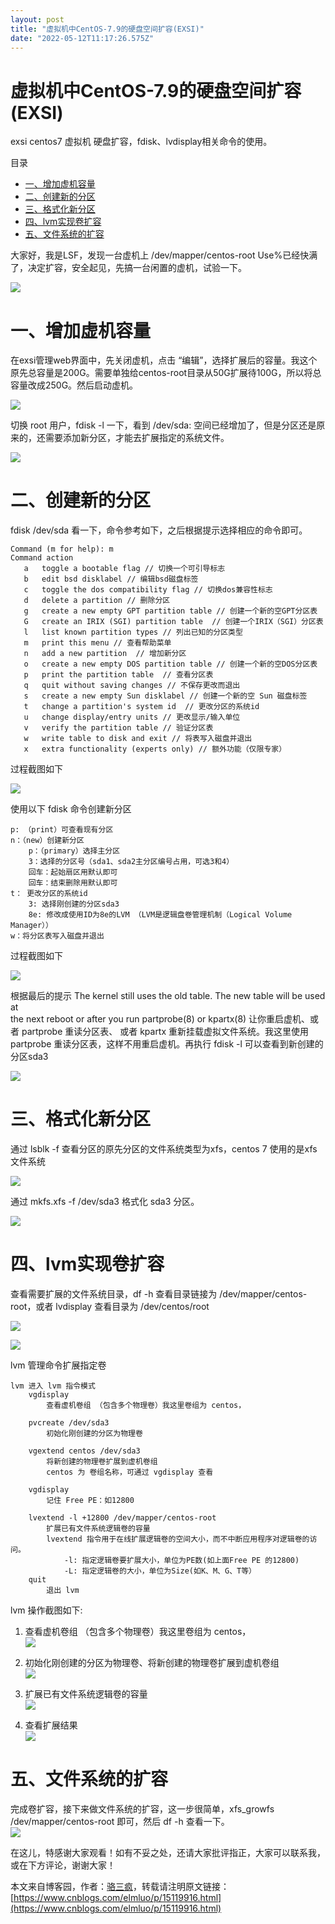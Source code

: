 ```yaml
---
layout: post
title: "虚拟机中CentOS-7.9的硬盘空间扩容(EXSI)"
date: "2022-05-12T11:17:26.575Z"
---
```

虚拟机中CentOS-7.9的硬盘空间扩容(EXSI)
===========================

exsi centos7 虚拟机 硬盘扩容，fdisk、lvdisplay相关命令的使用。

目录

*   [一、增加虚机容量](#一增加虚机容量)
*   [二、创建新的分区](#二创建新的分区)
*   [三、格式化新分区](#三格式化新分区)
*   [四、lvm实现卷扩容](#四lvm实现卷扩容)
*   [五、文件系统的扩容](#五文件系统的扩容)

大家好，我是LSF，发现一台虚机上 /dev/mapper/centos-root Use%已经快满了，决定扩容，安全起见，先搞一台闲置的虚机，试验一下。

![](https://img2022.cnblogs.com/blog/1062988/202205/1062988-20220512110815668-976019511.png)

一、增加虚机容量
========

在exsi管理web界面中，先关闭虚机，点击 “编辑”，选择扩展后的容量。我这个原先总容量是200G。需要单独给centos-root目录从50G扩展待100G，所以将总容量改成250G。然后启动虚机。

![](https://img2022.cnblogs.com/blog/1062988/202205/1062988-20220512110933277-521586778.png)

切换 root 用户，fdisk -l 一下，看到 /dev/sda: 空间已经增加了，但是分区还是原来的，还需要添加新分区，才能去扩展指定的系统文件。

![](https://img2022.cnblogs.com/blog/1062988/202205/1062988-20220512110959748-1842721452.png)

二、创建新的分区
========

fdisk /dev/sda 看一下，命令参考如下，之后根据提示选择相应的命令即可。

    Command (m for help): m
    Command action
       a   toggle a bootable flag // 切换一个可引导标志
       b   edit bsd disklabel // 编辑bsd磁盘标签
       c   toggle the dos compatibility flag // 切换dos兼容性标志
       d   delete a partition // 删除分区
       g   create a new empty GPT partition table // 创建一个新的空GPT分区表
       G   create an IRIX (SGI) partition table  // 创建一个IRIX（SGI）分区表
       l   list known partition types // 列出已知的分区类型
       m   print this menu // 查看帮助菜单
       n   add a new partition  // 增加新分区
       o   create a new empty DOS partition table // 创建一个新的空DOS分区表
       p   print the partition table  // 查看分区表
       q   quit without saving changes // 不保存更改而退出
       s   create a new empty Sun disklabel // 创建一个新的空 Sun 磁盘标签
       t   change a partition's system id  // 更改分区的系统id
       u   change display/entry units // 更改显示/输入单位
       v   verify the partition table // 验证分区表
       w   write table to disk and exit // 将表写入磁盘并退出
       x   extra functionality (experts only) // 额外功能（仅限专家）
    
    

过程截图如下

![](https://img2022.cnblogs.com/blog/1062988/202205/1062988-20220512111302854-1859258355.png)

使用以下 fdisk 命令创建新分区

    p: （print）可查看现有分区
    n：（new）创建新分区
        p：（primary）选择主分区
        3：选择的分区号（sda1、sda2主分区编号占用，可选3和4）
        回车：起始扇区用默认即可
        回车：结束删除用默认即可
    t： 更改分区的系统id
        3: 选择刚创建的分区sda3
        8e: 修改成使用ID为8e的LVM （LVM是逻辑盘卷管理机制（Logical Volume Manager））
    w：将分区表写入磁盘并退出
    

过程截图如下

![](https://img2022.cnblogs.com/blog/1062988/202205/1062988-20220512111408559-108733570.png)

根据最后的提示 The kernel still uses the old table. The new table will be used at  
the next reboot or after you run partprobe(8) or kpartx(8) 让你重启虚机、或者 partprobe 重读分区表、 或者 kpartx 重新挂载虚拟文件系统。我这里使用 partprobe 重读分区表，这样不用重启虚机。再执行 fdisk -l 可以查看到新创建的分区sda3

![](https://img2022.cnblogs.com/blog/1062988/202205/1062988-20220512111432939-1782694880.png)

三、格式化新分区
========

通过 lsblk -f 查看分区的原先分区的文件系统类型为xfs，centos 7 使用的是xfs文件系统

![](https://img2022.cnblogs.com/blog/1062988/202205/1062988-20220512111524160-874878679.png)

通过 mkfs.xfs -f /dev/sda3 格式化 sda3 分区。

![](https://img2022.cnblogs.com/blog/1062988/202205/1062988-20220512111540725-572499266.png)

四、lvm实现卷扩容
==========

查看需要扩展的文件系统目录，df -h 查看目录链接为 /dev/mapper/centos-root，或者 lvdisplay 查看目录为 /dev/centos/root

![](https://img2022.cnblogs.com/blog/1062988/202205/1062988-20220512111629432-1720805216.png)

![](https://img2022.cnblogs.com/blog/1062988/202205/1062988-20220512111636962-605712368.png)

lvm 管理命令扩展指定卷

    lvm 进入 lvm 指令模式
        vgdisplay
            查看虚机卷组 （包含多个物理卷）我这里卷组为 centos，
             
        pvcreate /dev/sda3
            初始化刚创建的分区为物理卷
        
        vgextend centos /dev/sda3  
            将新创建的物理卷扩展到虚机卷组 
            centos 为 卷组名称，可通过 vgdisplay 查看
        
        vgdisplay
            记住 Free PE：如12800
    
        lvextend -l +12800 /dev/mapper/centos-root
            扩展已有文件系统逻辑卷的容量
            lvextend 指令用于在线扩展逻辑卷的空间大小，而不中断应用程序对逻辑卷的访问。
                -l: 指定逻辑卷要扩展大小，单位为PE数(如上面Free PE 的12800)
                -L: 指定逻辑卷的大小，单位为Size(如K、M、G、T等）
        quit
            退出 lvm
    
    

lvm 操作截图如下:

1.  查看虚机卷组 （包含多个物理卷）我这里卷组为 centos，  
    ![](https://img2022.cnblogs.com/blog/1062988/202205/1062988-20220512111749468-1682200694.png)
    
2.  初始化刚创建的分区为物理卷、将新创建的物理卷扩展到虚机卷组  
    ![](https://img2022.cnblogs.com/blog/1062988/202205/1062988-20220512111830988-1085084597.png)
    
3.  扩展已有文件系统逻辑卷的容量  
    ![](https://img2022.cnblogs.com/blog/1062988/202205/1062988-20220512111844741-873183983.png)
    
4.  查看扩展结果  
    ![](https://img2022.cnblogs.com/blog/1062988/202205/1062988-20220512111855153-1647085901.png)
    

五、文件系统的扩容
=========

完成卷扩容，接下来做文件系统的扩容，这一步很简单，xfs\_growfs /dev/mapper/centos-root 即可，然后 df -h 查看一下。  
![](https://img2022.cnblogs.com/blog/1062988/202205/1062988-20220512112107147-2121825286.png)

在这儿，特感谢大家观看！如有不妥之处，还请大家批评指正，大家可以联系我，或在下方评论，谢谢大家！

本文来自博客园，作者：[骆三疯](https://www.cnblogs.com/elmluo/)，转载请注明原文链接：[https://www.cnblogs.com/elmluo/p/15119916.html](https://www.cnblogs.com/elmluo/p/15119916.html)